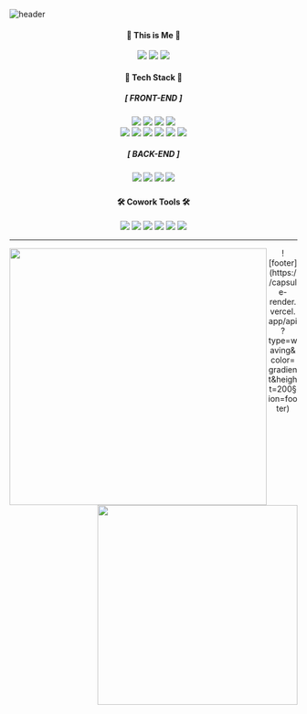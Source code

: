   ![header](https://capsule-render.vercel.app/api?type=waving&color=gradient&height=250&section=header&text=SooYoung&fontSize=70&fontAlignY=50&animation=twinkling)
  <div align="center">
  <h4> 🌊 This is Me 🌊</h4>
  <a href="https://jsyportfolio.notion.site/f7ea0b17338f4cd3a17d52e0736c7f28"><img src="https://img.shields.io/badge/-Portfolio-000000?style=flat-square&logo=Notion&logoColor=white"/></a>
  <a href="mailto:dearsyjang@gmail.com"><img src="https://img.shields.io/badge/Gmail-d14836?style=flat-square&logo=Gmail&logoColor=white&link=mailto:dearsyjang@gmail.com.com""/></a>
 <a href="mailto:dearsyjang@naver.com"><img src="https://img.shields.io/badge/Naver-03C75A?style=flat-square&logo=Naver&logoColor=white&link=mailto:dearsyjang@naver.com"/></a>
  
  <h4> 🌳 Tech Stack 🌳 </h4>
  <h5>[ FRONT-END ]</h5>
  <p>
  <img src="https://img.shields.io/badge/HTML-E34F26?style=flat-square&logo=HTML5&logoColor=white"/>
  <img src="https://img.shields.io/badge/CSS3-F68212?style=flat-square&logo=CSS3&logoColor=white"/>  
  <img src="https://img.shields.io/badge/JavaScript-F7DF1E?style=flat-square&logo=JavaScript&logoColor=white"/>
  <img src="https://img.shields.io/badge/TypeScript-3178C6?style=flat-square&logo=typescript&logoColor=white"/>
  <br>
  <img src="https://img.shields.io/badge/Vue.js-4FC08D?style=flat-square&logo=Vue.js&logoColor=white" />
  <img src="https://img.shields.io/badge/React-61DAFB?style=flat-square&logo=React&logoColor=white"/>
  <img src="https://img.shields.io/badge/React Native-61DAFB?style=flat-square&logo=react&logoColor=white"></a>
  <img src="https://img.shields.io/badge/Redux-764ABC?style=flat-square&logo=Redux&logoColor=white"/>
  <img src="https://img.shields.io/badge/Bootstrap-7952B3?style=flat-square&logo=Bootstrap&logoColor=white"/>
  <img src="https://img.shields.io/badge/Tailwind CSS-06B6D4?style=flat-square&logo=Tailwind CSS&logoColor=white"/>
  </p>
  <h5>[ BACK-END ]<h5>
  <img src="https://img.shields.io/badge/Python-3776AB?style=flat-square&logo=python&logoColor=white" />
  <img src="https://img.shields.io/badge/Django-092E20?style=flat-square&logo=Django&logoColor=white" />
  <img src="https://img.shields.io/badge/java-007396?style=flat-square&logo=java&logoColor=white"/>
  <img src="https://img.shields.io/badge/Spring Boot-6DB33F?style=flat-square&logo=Spring Boot&logoColor=white"/>
            
  <br>
  
<!--   <h4> 🌱 Studying 🌱 </h4>
  <div>
  <img src="https://img.shields.io/badge/jquery-0769AD?style=flat-square&logo=jQuery&logoColor=white"/>
  <img src="https://img.shields.io/badge/Node.js-339933?style=flat-square&logo=Node.js&logoColor=white" />
  <img src="https://img.shields.io/badge/SCSS-CC6699?style=flat-square&logo=Sass&logoColor=white"/>
  <img src="https://img.shields.io/badge/Kubernetes-326CE5?style=flat-square&logo=Kubernetes&logoColor=white" />
  <img src="https://img.shields.io/badge/AWS-232F3E?style=flat-square&logo=AWS&logoColor=white" />
  <img src="https://img.shields.io/badge/Docker-2496ED?style=flat-square&logo=Docker&logoColor=white" />
  <br>
  <img src="https://img.shields.io/badge/java-007396?style=flat-square&logo=java&logoColor=white"/>
  <img src="https://img.shields.io/badge/Spring Boot-6DB33F?style=flat-square&logo=Spring Boot&logoColor=white"/>
  <img src="https://img.shields.io/badge/mySql-4479A1?style=flat-square&logo=mySql&logoColor=white"/>
  </div> --!>
            
            
  <h4> 🛠️ Cowork Tools 🛠️</h4>
  <div>
  <img src="https://img.shields.io/badge/Git-F05032?style=flat-square&logo=Git&logoColor=white" />
  <img src="https://img.shields.io/badge/GitHub-181717?style=flat-square&logo=GitHub&logoColor=white"/>
  <img src="https://img.shields.io/badge/GitLab-FC6D26?style=flat-square&logo=GitLab&logoColor=white"/>
  <img src="https://img.shields.io/badge/JiraSoftware-0052CC?style=flat-square&logo=JiraSoftware&logoColor=white"/>
  <img src="https://img.shields.io/badge/Figma-F24E1E?style=flat-square&logo=Figma&logoColor=white"/>
  <img src="https://img.shields.io/badge/Postman-FF6C37?style=flat-square&logo=Postman&logoColor=white"/>
  </div>        
  

  <hr>
<img align="left" width="450" src="https://github-readme-stats.vercel.app/api?username=dearsyjang&show_icons=true&theme=buefy" /></a>
<img align="right" width="350" src="https://github-readme-stats.vercel.app/api/top-langs/?username=dearsyjang&layout=compact" /></a>

![footer](https://capsule-render.vercel.app/api?type=waving&color=gradient&height=200&section=footer)
</div>
